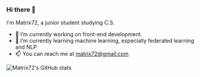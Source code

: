 ### Hi there 👋

I'm Matrix72, a junior student studying C.S.

- 🔭 I’m currently working on front-end development.
- 🌱 I’m currently learning machine learning, especially federated learning and NLP
- 📫 You can reach me at matrix72@gmail.com

![Matrix72's GitHub stats](https://github-readme-stats.vercel.app/api?username=matrix72c&theme=react&show_icons=true)
